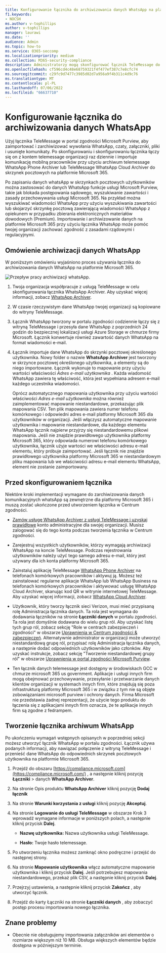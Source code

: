 ```yaml
---
title: Konfigurowanie łącznika do archiwizowania danych WhatsApp na platformie Microsoft 365
f1.keywords:
- NOCSH
ms.author: v-tophillips
author: v-tophillips
manager: laurawi
ms.date: ''
audience: Admin
ms.topic: how-to
ms.service: O365-seccomp
ms.localizationpriority: medium
ms.collection: M365-security-compliance
description: Administratorzy mogą skonfigurować łącznik TeleMessage do importowania i archiwizowania danych WhatsApp na platformie Microsoft 365. Dzięki temu można archiwizować dane ze źródeł danych innych firm w usłudze Microsoft 365, aby można było zarządzać danymi innych firm za pomocą funkcji zgodności, takich jak archiwizowanie prawne, wyszukiwanie zawartości i zasady przechowywania.
ms.openlocfilehash: cf596cd4c48e68759321f4f477ef387c7e8cfc74
ms.sourcegitcommit: c29fc9d7477c3985d02d7a956a9f4b311c4d9c76
ms.translationtype: MT
ms.contentlocale: pl-PL
ms.lasthandoff: 07/06/2022
ms.locfileid: "66637710"
---
```

# <a name="set-up-a-connector-to-archive-whatsapp-data"></a>Konfigurowanie łącznika do archiwizowania danych WhatsApp

Użyj łącznika TeleMessage w portal zgodności Microsoft Purview, aby zaimportować i zarchiwizować wywołania WhatsApp, czaty, załączniki, pliki i usunięte komunikaty. Po skonfigurowaniu i skonfigurowaniu łącznika łączy się on z kontem telemessage organizacji raz dziennie i importuje komunikację mobilną pracowników przy użyciu archiwum telemessage WhatsApp Phone Archiver lub TeleMessage WhatsApp Cloud Archiver do skrzynek pocztowych na platformie Microsoft 365.

Po zapisaniu danych whatsApp w skrzynkach pocztowych użytkowników można zastosować do danych WhatsApp funkcje usługi Microsoft Purview, takie jak blokada postępowania sądowego, wyszukiwanie zawartości i zasady przechowywania usługi Microsoft 365. Na przykład można wyszukiwać wiadomości WhatsApp przy użyciu wyszukiwania zawartości lub skojarzyć skrzynkę pocztową zawierającą wiadomości WhatsApp z opiekunem w przypadku zbierania elektronicznych materiałów dowodowych (Premium). Importowanie i archiwizowanie danych na platformie Microsoft 365 przy użyciu łącznika WhatsApp może pomóc twojej organizacji zachować zgodność z zasadami rządowymi i regulacyjnymi.

## <a name="overview-of-archiving-whatsapp-data"></a>Omówienie archiwizacji danych WhatsApp

W poniższym omówieniu wyjaśniono proces używania łącznika do archiwizowania danych WhatsApp na platformie Microsoft 365.

![Przepływ pracy archiwizacji whatsApp.](../media/WhatsAppConnectorWorkflow.png)

1. Twoja organizacja współpracuje z usługą TeleMessage w celu skonfigurowania łącznika WhatsApp Archiver. Aby uzyskać więcej informacji, zobacz [WhatsApp Archiver](https://www.telemessage.com/office365-activation-for-whatsapp-archiver).

2. W czasie rzeczywistym dane WhatsApp twojej organizacji są kopiowane do witryny TeleMessage.

3. Łącznik WhatsApp tworzony w portalu zgodności codziennie łączy się z witryną TeleMessage i przesyła dane WhatsApp z poprzednich 24 godzin do bezpiecznej lokalizacji usługi Azure Storage w chmurze firmy Microsoft. Łącznik konwertuje również zawartość danych WhatsApp na format wiadomości e-mail.

4. Łącznik importuje dane WhatsApp do skrzynki pocztowej określonego użytkownika. Nowy folder o nazwie **WhatsApp Archiver** jest tworzony w skrzynce pocztowej określonego użytkownika, a elementy są do niego importowane. Łącznik wykonuje to mapowanie przy użyciu wartości właściwości *Adres e-mail użytkownika* . Każda wiadomość WhatsApp zawiera tę właściwość, która jest wypełniana adresem e-mail każdego uczestnika wiadomości.

   Oprócz automatycznego mapowania użytkownika przy użyciu wartości właściwości *Adres e-mail użytkownika* można również zaimplementować mapowanie niestandardowe, przekazując plik mapowania CSV. Ten plik mapowania zawiera numer telefonu komórkowego i odpowiedni adres e-mail platformy Microsoft 365 dla użytkowników w organizacji. Jeśli włączysz automatyczne mapowanie użytkownika i mapowanie niestandardowe, dla każdego elementu WhatsApp łącznik najpierw przyjrzy się niestandardowemu plikowi mapowania. Jeśli nie znajdzie prawidłowego użytkownika platformy Microsoft 365, który odpowiada numerowi telefonu komórkowego użytkownika, łącznik użyje wartości we właściwości adresu e-mail elementu, który próbuje zaimportować. Jeśli łącznik nie znajdzie prawidłowego użytkownika platformy Microsoft 365 w niestandardowym pliku mapowania lub we właściwości adresu e-mail elementu WhatsApp, element nie zostanie zaimportowany.

## <a name="before-you-set-up-a-connector"></a>Przed skonfigurowaniem łącznika

Niektóre kroki implementacji wymagane do zarchiwizowania danych komunikacyjnych whatsApp są zewnętrzne dla platformy Microsoft 365 i muszą zostać ukończone przed utworzeniem łącznika w Centrum zgodności.

- [Zamów usługę WhatsApp Archiver z usługi TeleMessage i uzyskaj prawidłowe](https://www.telemessage.com/mobile-archiver/order-mobile-archiver-for-o365) konto administracyjne dla swojej organizacji. Musisz zalogować się do tego konta podczas tworzenia łącznika w Centrum zgodności.

- Zarejestruj wszystkich użytkowników, którzy wymagają archiwizacji WhatsApp na koncie TeleMessage. Podczas rejestrowania użytkowników należy użyć tego samego adresu e-mail, który jest używany dla ich konta platformy Microsoft 365.

- Zainstaluj aplikację TeleMessage [WhatsApp Phone Archiver](https://www.telemessage.com/mobile-archiver/whatsapp-phone-archiver-2/) na telefonach komórkowych pracowników i aktywuj ją. Możesz też zainstalować regularne aplikacje WhatsApp lub WhatsApp Business na telefonach komórkowych pracowników i aktywować usługę WhatsApp Cloud Archiver, skanując kod QR w witrynie internetowej TeleMessage. Aby uzyskać więcej informacji, zobacz [WhatsApp Cloud Archiver](https://www.telemessage.com/mobile-archiver/whatsapp-archiver/whatsapp-cloud-archiver/).

- Użytkownik, który tworzy łącznik sieci Verizon, musi mieć przypisaną rolę Administracja łącznika danych. Ta rola jest wymagana do dodawania łączników na stronie **Łączniki danych** w portalu zgodności. Ta rola jest domyślnie dodawana do wielu grup ról. Aby uzyskać listę tych grup ról, zobacz sekcję "Role w centrach zabezpieczeń i zgodności" w obszarze [Uprawnienia w Centrum zgodności & zabezpieczeń](../security/office-365-security/permissions-in-the-security-and-compliance-center.md#roles-in-the-security--compliance-center). Alternatywnie administrator w organizacji może utworzyć niestandardową grupę ról, przypisać rolę Administracja łącznika danych, a następnie dodać odpowiednich użytkowników jako członków. Aby uzyskać instrukcje, zobacz sekcję "Tworzenie niestandardowej grupy ról" w obszarze [Uprawnienia w portal zgodności Microsoft Purview](microsoft-365-compliance-center-permissions.md#create-a-custom-role-group).

- Ten łącznik danych telemessage jest dostępny w środowiskach GCC w chmurze microsoft 365 us government. Aplikacje i usługi innych firm mogą obejmować przechowywanie, przesyłanie i przetwarzanie danych klientów organizacji w systemach innych firm, które znajdują się poza infrastrukturą platformy Microsoft 365 i w związku z tym nie są objęte zobowiązaniami microsoft purview i ochrony danych. Firma Microsoft nie przedstawia żadnej reprezentacji, że użycie tego produktu do łączenia się z aplikacjami innych firm oznacza, że te aplikacje innych firm są zgodne z fedrampem.

## <a name="create-a-whatsapp-archiver-connector"></a>Tworzenie łącznika archiwum WhatsApp

Po ukończeniu wymagań wstępnych opisanych w poprzedniej sekcji możesz utworzyć łącznik WhatsApp w portalu zgodności. Łącznik używa podanych informacji, aby nawiązać połączenie z witryną TeleMessage i przenieść dane WhatsApp do odpowiednich skrzynek pocztowych użytkownika na platformie Microsoft 365.

1. Przejdź do obszaru [https://compliance.microsoft.com](https://compliance.microsoft.com/) , a następnie kliknij pozycję **Łączniki** >  danych **WhatsApp Archiver**.

2. Na stronie Opis produktu **WhatsApp Archiver** kliknij pozycję **Dodaj łącznik**

3. Na stronie **Warunki korzystania z usługi** kliknij pozycję **Akceptuj**.

4. Na stronie **Logowanie do usługi TeleMessage** w obszarze Krok 3 wprowadź wymagane informacje w poniższych polach, a następnie kliknij przycisk **Dalej**.

   - **Nazwę użytkownika:** Nazwa użytkownika usługi TeleMessage.

   - **Hasło:** Twoje hasło telemessage.

5. Po utworzeniu łącznika możesz zamknąć okno podręczne i przejść do następnej strony.

6. Na stronie **Mapowanie użytkownika** włącz automatyczne mapowanie użytkownika i kliknij przycisk **Dalej**. Jeśli potrzebujesz mapowania niestandardowego, przekaż plik CSV, a następnie kliknij przycisk **Dalej**.

7. Przejrzyj ustawienia, a następnie kliknij przycisk **Zakończ** , aby utworzyć łącznik.

8. Przejdź do karty Łączniki na stronie **Łączniki danych** , aby zobaczyć postęp procesu importowania nowego łącznika.

## <a name="known-issues"></a>Znane problemy

- Obecnie nie obsługujemy importowania załączników ani elementów o rozmiarze większym niż 10 MB. Obsługa większych elementów będzie dostępna w późniejszym terminie.
